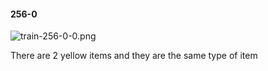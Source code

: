 #### 256-0
![train-256-0-0.png](https://github.com/lil-lab/nlvr/raw/master/nlvr/train/images/38/train-256-0-0.png "train-256-0-0.png")

There are 2 yellow items and they are the same type of item